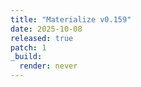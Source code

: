 ```yaml
---
title: "Materialize v0.159"
date: 2025-10-08
released: true
patch: 1
_build:
  render: never
---
```

